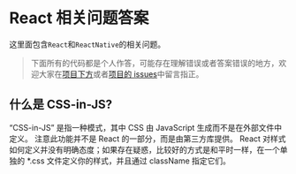 # React 相关问题答案

这里面包含`React`和`ReactNative`的相关问题。

> 下面所有的代码都是个人作答，可能存在理解错误或者答案错误的地方，欢迎大家在[项目下方](https://github.com/springHyc/InterviewLibrary)或者[项目的 issues](https://github.com/springHyc/InterviewLibrary/issues)中留言指正。

## 什么是 CSS-in-JS?

“CSS-in-JS” 是指一种模式，其中 CSS 由 JavaScript 生成而不是在外部文件中定义。
注意此功能并不是 React 的一部分，而是由第三方库提供。 React 对样式如何定义并没有明确态度；如果存在疑惑，比较好的方式是和平时一样，在一个单独的 \*.css 文件定义你的样式，并且通过 className 指定它们。
